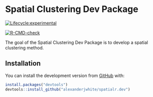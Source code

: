 # Spatial Clustering Dev Package

<!-- badges: start -->

[![Lifecycle:experimental](https://img.shields.io/badge/lifecycle-experimental-orange.svg)](https://www.tidyverse.org/lifecycle/#experimental)

[![R-CMD-check](https://github.com/alexanderjwhite/spatialr.dev/workflows/R-CMD-check/badge.svg)](https://github.com/alexanderjwhite/spatialr.dev/actions)
<!-- badges: end -->

The goal of the Spatial Clustering Dev Package is to develop a spatial 
clustering method.

## Installation

You can install the development version from
[GitHub](https://github.com/) with:

``` r
install.packages("devtools")
devtools::install_github("alexanderjwhite/spatialr.dev")
```
